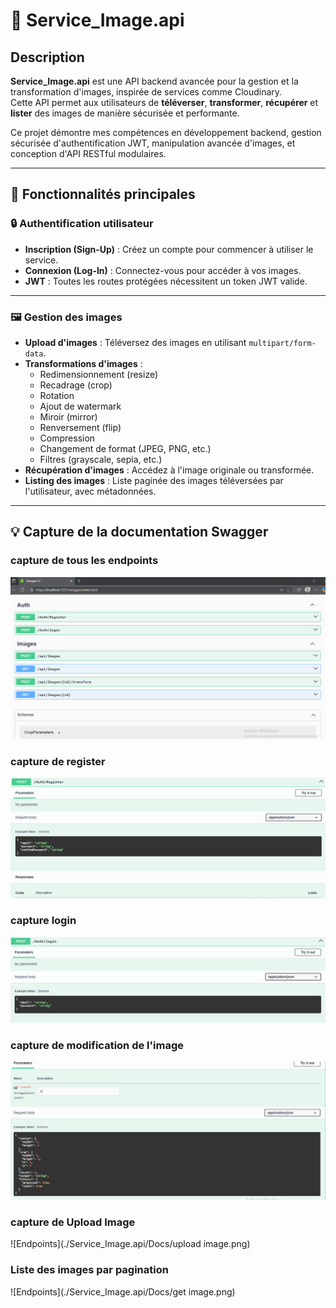 # 📸 Service_Image.api

## Description

**Service_Image.api** est une API backend avancée pour la gestion et la transformation d'images, inspirée de services comme Cloudinary.  
Cette API permet aux utilisateurs de **téléverser**, **transformer**, **récupérer** et **lister** des images de manière sécurisée et performante.

Ce projet démontre mes compétences en développement backend, gestion sécurisée d'authentification JWT, manipulation avancée d'images, et conception d'API RESTful modulaires.

---

## 🚀 Fonctionnalités principales

### 🔒 Authentification utilisateur

- **Inscription (Sign-Up)** : Créez un compte pour commencer à utiliser le service.
- **Connexion (Log-In)** : Connectez-vous pour accéder à vos images.
- **JWT** : Toutes les routes protégées nécessitent un token JWT valide.

---

### 🖼️ Gestion des images

- **Upload d'images** : Téléversez des images en utilisant `multipart/form-data`.
- **Transformations d'images** :
  - Redimensionnement (resize)
  - Recadrage (crop)
  - Rotation
  - Ajout de watermark
  - Miroir (mirror)
  - Renversement (flip)
  - Compression
  - Changement de format (JPEG, PNG, etc.)
  - Filtres (grayscale, sepia, etc.)
- **Récupération d'images** : Accédez à l'image originale ou transformée.
- **Listing des images** : Liste paginée des images téléversées par l'utilisateur, avec métadonnées.

---

## 💡 Capture de la documentation Swagger
### capture de tous les endpoints
![Endpoints](./Service_Image.api/Docs/endpoints.png)
### capture de register
![Endpoints](./Service_Image.api/Docs/register.png)
### capture login
![Endpoints](./Service_Image.api/Docs/login.png)
### capture de modification de l'image
![Endpoints](./Service_Image.api/Docs/modif.png)
### capture de Upload Image
![Endpoints](./Service_Image.api/Docs/upload image.png)
### Liste des images par pagination
![Endpoints](./Service_Image.api/Docs/get image.png)
